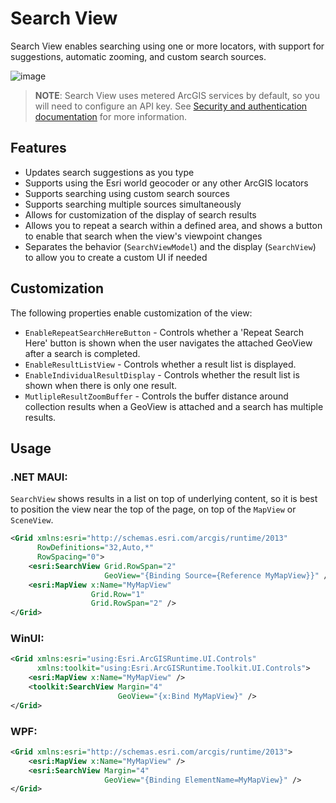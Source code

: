 # Search View

Search View enables searching using one or more locators, with support for suggestions, automatic zooming, and custom search sources.

![image](https://user-images.githubusercontent.com/29742178/142301018-4bbeb0f2-3021-49a7-b5ec-f642c5700bd0.png)

> **NOTE**: Search View uses metered ArcGIS services by default, so you will need to configure an API key. See [Security and authentication documentation](https://developers.arcgis.com/documentation/mapping-apis-and-services/security/#api-keys) for more information.


## Features

- Updates search suggestions as you type
- Supports using the Esri world geocoder or any other ArcGIS locators
- Supports searching using custom search sources
- Supports searching multiple sources simultaneously
- Allows for customization of the display of search results
- Allows you to repeat a search within a defined area, and shows a button to enable that search when the view's viewpoint changes
- Separates the behavior (`SearchViewModel`) and the display (`SearchView`) to allow you to create a custom UI if needed

## Customization

The following properties enable customization of the view:

- `EnableRepeatSearchHereButton` - Controls whether a 'Repeat Search Here' button is shown when the user navigates the attached GeoView after a search is completed.
- `EnableResultListView` - Controls whether a result list is displayed.
- `EnableIndividualResultDisplay` - Controls whether the result list is shown when there is only one result.
- `MutlipleResultZoomBuffer` - Controls the buffer distance around collection results when a GeoView is attached and a search has multiple results.

## Usage

### .NET MAUI:

`SearchView` shows results in a list on top of underlying content, so it is best to position the view near the top of the page, on top of the `MapView` or `SceneView`.

```xml
<Grid xmlns:esri="http://schemas.esri.com/arcgis/runtime/2013"
      RowDefinitions="32,Auto,*"
      RowSpacing="0">
    <esri:SearchView Grid.RowSpan="2"
                     GeoView="{Binding Source={Reference MyMapView}}" />
    <esri:MapView x:Name="MyMapView"
                  Grid.Row="1"
                  Grid.RowSpan="2" />
</Grid>
```

### WinUI:

```xml
<Grid xmlns:esri="using:Esri.ArcGISRuntime.UI.Controls"
      xmlns:toolkit="using:Esri.ArcGISRuntime.Toolkit.UI.Controls">
    <esri:MapView x:Name="MyMapView" />
    <toolkit:SearchView Margin="4"
                        GeoView="{x:Bind MyMapView}" />
</Grid>
```

### WPF:

```xml
<Grid xmlns:esri="http://schemas.esri.com/arcgis/runtime/2013">
    <esri:MapView x:Name="MyMapView" />
    <esri:SearchView Margin="4"
                     GeoView="{Binding ElementName=MyMapView}" />
</Grid>
```
